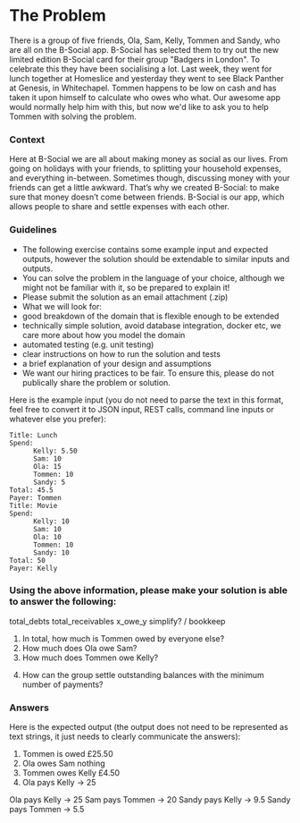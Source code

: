# The Problem

There is a group of five friends, Ola, Sam, Kelly, Tommen and Sandy, who are all on the B-Social app.
B-Social has selected them to try out the new limited edition B-Social card for their group "Badgers in London". To celebrate this they have been socialising a lot. Last week, they went for lunch together at Homeslice and yesterday they went to see Black Panther at Genesis, in Whitechapel.
Tommen happens to be low on cash and has taken it upon himself to calculate who owes who what. Our awesome app would normally help him with this, but now we'd like to ask you to help Tommen with solving the problem​.


### Context
Here at B-Social we are all about making money as social as our lives. From going on holidays with your friends, to splitting your household expenses, and everything in-between. Sometimes though, discussing money with your friends can get a little awkward.
That’s why we created B-Social: to make sure that money doesn’t come between friends. ​B-Social is our app, which allows people to share and settle expenses with each other​.

### Guidelines
- The following exercise contains some example input and expected outputs, however the solution should be extendable to similar inputs and outputs.
- You can solve the problem in the language of your choice, although we might not be familiar with it, so be prepared to explain it!
- Please submit the solution as an email attachment (.zip)
- What we will look for:
- good breakdown of the domain that is flexible enough to be extended
- technically simple solution, avoid database integration, docker etc, we care more
about how you model the domain
- automated testing (e.g. unit testing)
- clear instructions on how to run the solution and tests
- a brief explanation of your design and assumptions
- We want our hiring practices to be fair. To ensure this, please do not publically share the problem or solution.


Here is the example input (you do not need to parse the text in this format, feel free to convert it to JSON input, REST calls, command line inputs or whatever else you prefer):
```
Title: Lunch
Spend:
      Kelly: 5.50
      Sam: 10
      Ola: 15
      Tommen: 10
      Sandy: 5
Total: 45.5
Payer: Tommen
Title: Movie
Spend:
      Kelly: 10
      Sam: 10
      Ola: 10
      Tommen: 10
      Sandy: 10
Total: 50
Payer: Kelly
```

### Using the above information, please make your solution is able to answer the following:

total_debts
total_receivables
x_owe_y
simplify? / bookkeep

1. In total, how much is Tommen owed by everyone else?
2. How much does Ola owe Sam?
3. How much does Tommen owe Kelly?
<!-- I think this problem might be NP hard at the most general level... -->
4. How can the group settle outstanding balances with the minimum number of payments?

### Answers

Here is the expected output (the output does not need to be represented as text strings, it just needs to clearly communicate the answers):
1. Tommen is owed £25.50
2. Ola owes Sam nothing
3. Tommen owes Kelly £4.50
4. Ola pays Kelly -> 25

Ola pays Kelly -> 25
Sam pays Tommen -> 20
Sandy pays Kelly -> 9.5
Sandy pays Tommen -> 5.5





